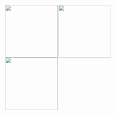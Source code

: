 <a href="https://github.com/Haur514">
  <img align="center" height="170px" src="https://github-profile-summary-cards.vercel.app/api/cards/profile-details?username=Haur514&theme=dracula" />
</a>


<a href="https://github.com/Haur514">
  <img align="left" height="170px" src="https://github-readme-stats.vercel.app/api?username=Haur514&count_private=true&show_icons=true&theme=dracula" />
</a>
<a href="https://github.com/Haur514">
  <img align="left" height="170px" src="https://github-readme-stats.vercel.app/api/top-langs/?username=Haur514&layout=compact&theme=dracula" />
</a>
